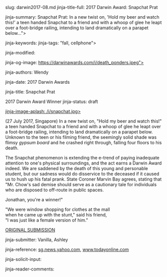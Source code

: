 slug: darwin2017-08.md
jinja-title-full: 2017 Darwin Award: Snapchat Prat

jinja-summary: Snapchat Prat: In a new twist on, 'Hold my beer and watch this!' a teen handed Snapchat to a friend and with a whoop of glee he leapt over a foot-bridge railing, intending to land dramatically on a parapet below...">

jinja-keywords:
jinja-tags: "fall, cellphone">

jinja-modified:

jinja-og-image: https://darwinawards.com/i/death_ponders.jpeg">

jinja-authors: Wendy

jinja-date: 2017 Darwin Awards


jinja-title: Snapchat Prat

2017 Darwin Award Winner
jinja-status: draft

<A href="http://cgi.darwinawards.com/cgi/search.pl?keywords=category%3Dcellphone&swishindex=stories.data&show_description=yes&maxdisplay=10&maxresults=50">jinja-image-aplash: /i/snapchat.jpg></A>

(27 July 2017, Singapore) In a new twist on, "Hold my beer and watch this!" a teen handed Snapchat to a friend and with a whoop of glee he leapt over a foot-bridge railing, intending to land dramatically on a parapet below. Unknown to the teen or his filming friend, the seemingly solid shade was flimsy <I>gypsum board</I> and he crashed right through, falling four floors to his death.

The Snapchat phenomenon is extending the e-trend of paying inadequate attention to one's physical surroundings, and the act earns a Darwin Award indeed. We are saddened by the death of this young and personable student, but our sadness would do disservice to the deceased if it caused us to hush up his fatal prank. State Coroner Marvin Bay agrees, stating that "Mr. Chow's sad demise should serve as a cautionary tale for individuals who are disposed to off-route in public spaces.

Jonathan, you're a winner!"

"We were window shopping for clothes at the mall<BR>
when he came up with the stunt," said his friend, <BR>
"I was just like a female version of him."

<A href="http://darwinawards.com/slush/201707/pending20170727-194822.html">ORIGINAL SUBMISSION</A>

jinja-submitter: Vanilla, Ashley

jinja-reference: <A href="https://sg.news.yahoo.com/teen-fatal-jump-orchard-road-link-bridge-done-daring-stunts-113933716.html">sg.news.yahoo.com</A>,
<A href="https://www.todayonline.com/singapore/teen-who-fell-death-orchard-central-wanted-video-taken-first-hand-witness">www.todayonline.com</A>

jinja-solicit-input:

jinja-reader-comments:



<!--#include file=nav_2017.html -->


